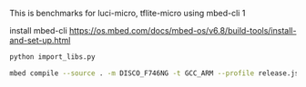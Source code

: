This is benchmarks for luci-micro, tflite-micro using mbed-cli 1

install mbed-cli https://os.mbed.com/docs/mbed-os/v6.8/build-tools/install-and-set-up.html

```bash
python import_libs.py
```

```bash
mbed compile --source . -m DISCO_F746NG -t GCC_ARM --profile release.json --flash
```
